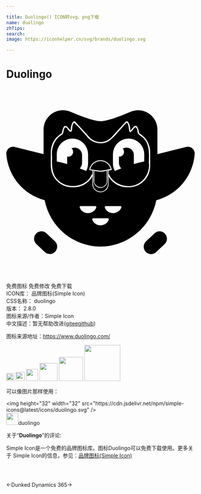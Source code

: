 ```yaml
---

title: Duolingo() ICON转svg、png下载
name: duolingo
zhTips: 
search: 
image: https://iconhelper.cn/svg/brands/duolingo.svg

---
```


# Duolingo  <small style="font-size: 60%;font-weight: 100"></small>

<div id="svg" class="svg-wrap">
<svg role="img" xmlns="http://www.w3.org/2000/svg" viewBox="0 0 24 24"><title>Duolingo icon</title><path d="M7.2 2.869a2.458 2.458 0 00-2.45 2.455v3.117l-3.672-.913h-.002a.864.864 0 00-.242-.026.864.864 0 00-.832.919 6.573 6.573 0 004.886 5.87A7.286 7.286 0 0012 20.18a7.286 7.286 0 007.106-5.888 6.573 6.573 0 004.892-5.871.864.864 0 00-.831-.92.864.864 0 00-.245.027l-3.673.913V5.324a2.458 2.458 0 00-2.45-2.455 2.845 2.845 0 00-.96.192c-1.87.797-3.114 1.188-3.831 1.2-.717-.012-1.962-.403-3.832-1.2a2.845 2.845 0 00-.975-.192zm8.135 1.408a.19.19 0 01.036 0c.065.008.127.05.176.127a1.95 1.95 0 01.07.143 1.95 1.95 0 01.037.088 1.95 1.95 0 01.035.092 1.95 1.95 0 01.029.094 1.95 1.95 0 01.025.093 1.95 1.95 0 01.019.096 1.95 1.95 0 01.015.097 1.95 1.95 0 01.01.093 1.95 1.95 0 01.005.102 1.95 1.95 0 010 .157 2.723 2.723 0 01.007 0l.473-.526a.248.248 0 01.01-.01.248.248 0 01.01-.009.248.248 0 01.012-.01.248.248 0 01.007-.006.248.248 0 01.012-.008.248.248 0 01.009-.006.248.248 0 01.011-.006.248.248 0 01.01-.005.248.248 0 01.011-.005.248.248 0 01.013-.005.248.248 0 01.01-.003.248.248 0 01.013-.004.248.248 0 01.013-.003.248.248 0 01.011-.002.248.248 0 01.016-.002.248.248 0 01.007 0 .248.248 0 01.02 0 .248.248 0 01.005 0 .248.248 0 01.017.002.248.248 0 01.01 0 .248.248 0 01.011.003.248.248 0 01.013.003.248.248 0 01.013.004.248.248 0 01.01.003.248.248 0 01.011.005.248.248 0 01.013.006.248.248 0 01.001 0 .248.248 0 01.004.002.248.248 0 01.016.01.248.248 0 01.008.004.248.248 0 01.012.008.248.248 0 01.01.01.248.248 0 01.007.005.248.248 0 01.011.011.248.248 0 01.007.008.248.248 0 01.006.007.248.248 0 01.01.014.248.248 0 01.003.005.248.248 0 01.01.017 1.95 1.95 0 01.06.121 1.95 1.95 0 01.04.088 1.95 1.95 0 01.035.094 1.95 1.95 0 01.03.088 1.95 1.95 0 01.025.097 1.95 1.95 0 01.021.094 1.95 1.95 0 01.016.098 1.95 1.95 0 01.016.132 2.723 2.723 0 01.192.119 2.723 2.723 0 01.11.079 2.723 2.723 0 01.11.083 2.723 2.723 0 01.1.088 2.723 2.723 0 01.101.095 2.723 2.723 0 01.092.098 2.723 2.723 0 01.09.103 2.723 2.723 0 01.082.108 2.723 2.723 0 01.08.112 2.723 2.723 0 01.07.114 2.723 2.723 0 01.068.12 2.723 2.723 0 01.059.122 2.723 2.723 0 01.054.123 2.723 2.723 0 01.048.131 2.723 2.723 0 01.042.126 2.723 2.723 0 01.034.135 2.723 2.723 0 01.03.13 2.723 2.723 0 01.02.135 2.723 2.723 0 01.016.136 2.723 2.723 0 01.011.225v1.758a2.715 2.715 0 01-.011.237 2.715 2.715 0 01-.017.132 2.715 2.715 0 01-.02.135 2.715 2.715 0 01-.03.136 2.715 2.715 0 01-.033.127 2.715 2.715 0 01-.044.134 2.715 2.715 0 01-.045.123 2.715 2.715 0 01-.057.126 2.715 2.715 0 01-.058.12 2.715 2.715 0 01-.068.118 2.715 2.715 0 01-.07.116 2.715 2.715 0 01-.078.109 2.715 2.715 0 01-.084.11 2.715 2.715 0 01-.09.102 2.715 2.715 0 01-.09.097 2.715 2.715 0 01-.104.096 2.715 2.715 0 01-.098.087 2.715 2.715 0 01-.107.081 2.715 2.715 0 01-.113.081 2.715 2.715 0 01-.113.07 2.715 2.715 0 01-.12.068 2.715 2.715 0 01-.119.057 2.715 2.715 0 01-.127.058 2.715 2.715 0 01-.123.045 2.715 2.715 0 01-.133.044 2.715 2.715 0 01-.132.033 2.715 2.715 0 01-.13.03 2.715 2.715 0 01-.14.02 2.715 2.715 0 01-.129.017 2.715 2.715 0 01-.237.011h-.21a2.714 2.714 0 01-.244-.012 2.714 2.714 0 01-.134-.017 2.714 2.714 0 01-.133-.02 2.714 2.714 0 01-.136-.032 2.714 2.714 0 01-.127-.032 2.714 2.714 0 01-.131-.045 2.714 2.714 0 01-.126-.046 2.714 2.714 0 01-.124-.056 2.714 2.714 0 01-.121-.059 2.714 2.714 0 01-.118-.068 2.714 2.714 0 01-.116-.071 2.714 2.714 0 01-.107-.079 2.714 2.714 0 01-.11-.083 2.714 2.714 0 01-.102-.09 2.714 2.714 0 01-.098-.092 2.714 2.714 0 01-.094-.102 2.714 2.714 0 01-.088-.1 2.714 2.714 0 01-.081-.109 2.714 2.714 0 01-.08-.11 2.714 2.714 0 01-.068-.115 2.714 2.714 0 01-.028-.048v.98a1.032 1.032 0 01-.004.073 1.032 1.032 0 01-.004.05 1.032 1.032 0 01-.008.054 1.032 1.032 0 010 .002 1.032 1.032 0 01-.009.042 1.032 1.032 0 01-.016.063 1.032 1.032 0 01-.01.034 1.032 1.032 0 01-.024.065 1.032 1.032 0 01-.012.031 1.032 1.032 0 01-.033.067 1.032 1.032 0 01-.018.034 1.032 1.032 0 01-.025.04 1.032 1.032 0 01-.032.047 1.032 1.032 0 01-.028.037 1.032 1.032 0 01-.034.042 1.032 1.032 0 01-.035.038 1.032 1.032 0 01-.037.036 1.032 1.032 0 01-.04.034 1.032 1.032 0 01-.038.031 1.032 1.032 0 01-.044.032 1.032 1.032 0 01-.041.027 1.032 1.032 0 01-.046.026 1.032 1.032 0 01-.045.024 1.032 1.032 0 01-.047.02 1.032 1.032 0 01-.05.02 1.032 1.032 0 01-.047.016 1.032 1.032 0 01-.049.014 1.032 1.032 0 01-.052.012 1.032 1.032 0 01-.05.009 1.032 1.032 0 01-.052.006 1.032 1.032 0 01-.049.004 1.032 1.032 0 01-.053 0 1.032 1.032 0 01-.052 0 1.032 1.032 0 01-.05-.004 1.032 1.032 0 01-.051-.006 1.032 1.032 0 01-.052-.01 1.032 1.032 0 01-.05-.011 1.032 1.032 0 01-.05-.014 1.032 1.032 0 01-.047-.016 1.032 1.032 0 01-.05-.02 1.032 1.032 0 01-.046-.02 1.032 1.032 0 01-.046-.024 1.032 1.032 0 01-.046-.026 1.032 1.032 0 01-.04-.027 1.032 1.032 0 01-.045-.032 1.032 1.032 0 01-.038-.031 1.032 1.032 0 01-.04-.034 1.032 1.032 0 01-.036-.036 1.032 1.032 0 01-.035-.038 1.032 1.032 0 01-.035-.042 1.032 1.032 0 01-.028-.037 1.032 1.032 0 01-.032-.047 1.032 1.032 0 01-.018-.03 1.032 1.032 0 01-.046-.087 1.032 1.032 0 01-.003-.006 1.032 1.032 0 01-.034-.084 1.032 1.032 0 01-.005-.015 1.032 1.032 0 01-.022-.073 1.032 1.032 0 01-.008-.032 1.032 1.032 0 01-.011-.06 1.032 1.032 0 01-.007-.043 1.032 1.032 0 01-.003-.034 1.032 1.032 0 01-.002-.02 1.032 1.032 0 010-.002 1.032 1.032 0 01-.003-.068v-.979a2.714 2.714 0 01-.026.046 2.714 2.714 0 01-.07.116 2.714 2.714 0 01-.077.107 2.714 2.714 0 01-.084.113 2.714 2.714 0 01-.086.097 2.714 2.714 0 01-.095.104 2.714 2.714 0 01-.1.092 2.714 2.714 0 01-.1.09 2.714 2.714 0 01-.11.083 2.714 2.714 0 01-.108.079 2.714 2.714 0 01-.114.07 2.714 2.714 0 01-.12.069 2.714 2.714 0 01-.12.058 2.714 2.714 0 01-.124.056 2.714 2.714 0 01-.129.047 2.714 2.714 0 01-.128.044 2.714 2.714 0 01-.127.032 2.714 2.714 0 01-.137.032 2.714 2.714 0 01-.13.02 2.714 2.714 0 01-.137.017 2.714 2.714 0 01-.245.012h-.21a2.715 2.715 0 01-.237-.012 2.715 2.715 0 01-.13-.016 2.715 2.715 0 01-.14-.02 2.715 2.715 0 01-.128-.03 2.715 2.715 0 01-.133-.033 2.715 2.715 0 01-.132-.044 2.715 2.715 0 01-.123-.045 2.715 2.715 0 01-.128-.058 2.715 2.715 0 01-.12-.057 2.715 2.715 0 01-.119-.069 2.715 2.715 0 01-.113-.069 2.715 2.715 0 01-.113-.08 2.715 2.715 0 01-.106-.082 2.715 2.715 0 01-.099-.087 2.715 2.715 0 01-.103-.096 2.715 2.715 0 01-.09-.097 2.715 2.715 0 01-.09-.102 2.715 2.715 0 01-.084-.11 2.715 2.715 0 01-.078-.109 2.715 2.715 0 01-.071-.116 2.715 2.715 0 01-.068-.118 2.715 2.715 0 01-.058-.12 2.715 2.715 0 01-.056-.126 2.715 2.715 0 01-.045-.124 2.715 2.715 0 01-.045-.133 2.715 2.715 0 01-.032-.127 2.715 2.715 0 01-.03-.136 2.715 2.715 0 01-.02-.135 2.715 2.715 0 01-.017-.132 2.715 2.715 0 01-.012-.238V8.17a2.723 2.723 0 01.012-.227 2.723 2.723 0 01.016-.135 2.723 2.723 0 01.02-.132 2.723 2.723 0 01.03-.136 2.723 2.723 0 01.035-.13 2.723 2.723 0 01.042-.129 2.723 2.723 0 01.047-.128 2.723 2.723 0 01.056-.126 2.723 2.723 0 01.058-.119 2.723 2.723 0 01.07-.123 2.723 2.723 0 01.069-.111 2.723 2.723 0 01.081-.114 2.723 2.723 0 01.08-.106 2.723 2.723 0 01.091-.103 2.723 2.723 0 01.093-.1 2.723 2.723 0 01.097-.09 2.723 2.723 0 01.106-.093 2.723 2.723 0 01.104-.08 2.723 2.723 0 01.114-.08 2.723 2.723 0 01.192-.119 1.95 1.95 0 01.016-.133 1.95 1.95 0 01.015-.094 1.95 1.95 0 01.021-.096 1.95 1.95 0 01.025-.093 1.95 1.95 0 01.03-.094 1.95 1.95 0 01.034-.091 1.95 1.95 0 01.04-.089 1.95 1.95 0 01.058-.118.248.248 0 01.01-.018.248.248 0 01.004-.005.248.248 0 01.01-.013.248.248 0 01.006-.007.248.248 0 01.007-.008.248.248 0 01.01-.011.248.248 0 01.007-.006.248.248 0 01.011-.009.248.248 0 01.012-.008.248.248 0 01.008-.005.248.248 0 01.016-.009.248.248 0 01.006-.003.248.248 0 01.013-.006.248.248 0 01.011-.005.248.248 0 01.01-.003.248.248 0 01.013-.004.248.248 0 01.013-.003.248.248 0 01.011-.002.248.248 0 01.01-.001.248.248 0 01.017-.002.248.248 0 01.006 0 .248.248 0 01.019 0 .248.248 0 01.007 0 .248.248 0 01.016.003.248.248 0 01.01.002.248.248 0 01.014.003.248.248 0 01.012.004.248.248 0 01.011.003.248.248 0 01.013.005.248.248 0 01.01.005.248.248 0 01.01.005.248.248 0 01.012.006.248.248 0 01.009.006.248.248 0 01.012.008.248.248 0 01.007.005.248.248 0 01.012.01.248.248 0 01.01.01.248.248 0 01.01.01v-.005l.471.523a2.723 2.723 0 01.01 0 1.95 1.95 0 01-.001-.155 1.95 1.95 0 01.006-.103 1.95 1.95 0 01.009-.093 1.95 1.95 0 01.015-.097 1.95 1.95 0 01.02-.095 1.95 1.95 0 01.024-.094 1.95 1.95 0 01.03-.094 1.95 1.95 0 01.034-.092 1.95 1.95 0 01.036-.087 1.95 1.95 0 01.07-.142c.085-.135.214-.163.32-.083.015.011.03.025.044.04l1.78 1.94v-.002a1.926 1.926 0 00.092.089 1.926 1.926 0 00.071.064 1.926 1.926 0 00.076.06 1.926 1.926 0 00.078.057 1.926 1.926 0 00.08.05 1.926 1.926 0 00.084.05 1.926 1.926 0 00.085.043 1.926 1.926 0 00.087.04 1.926 1.926 0 00.092.036 1.926 1.926 0 00.089.03 1.926 1.926 0 00.095.026 1.926 1.926 0 00.091.022 1.926 1.926 0 00.097.016 1.926 1.926 0 00.094.013 1.926 1.926 0 00.096.006 1.926 1.926 0 00.096.003 1.926 1.926 0 00.097-.003 1.926 1.926 0 00.096-.006 1.926 1.926 0 00.094-.013 1.926 1.926 0 00.097-.016 1.926 1.926 0 00.09-.022 1.926 1.926 0 00.096-.025 1.926 1.926 0 00.089-.031 1.926 1.926 0 00.092-.036 1.926 1.926 0 00.087-.04 1.926 1.926 0 00.085-.043 1.926 1.926 0 00.084-.05 1.926 1.926 0 00.08-.05 1.926 1.926 0 00.078-.058 1.926 1.926 0 00.075-.059 1.926 1.926 0 00.072-.064 1.926 1.926 0 00.092-.089V6.3l1.78-1.94a.294.294 0 01.044-.04.212.212 0 01.107-.044zm.02.168c-.813.742-1.419 1.714-2.325 2.358-.932.557-2.21.194-2.823-.67-.512-.56-1.007-1.17-1.563-1.667-.324.258-.164.745-.332 1.078-.208.206-.42-.181-.526-.316-.084-.17-.317-.283-.386-.048-.163.278-.04.74-.416.857-.919.59-1.277 1.757-1.149 2.792-.03.982-.066 2.116.698 2.859 1.106 1.18 3.29 1.048 4.174-.32.058-.14.145-.301.261-.42v-.42a1.048 1.048 0 010-.006l-.35-.059a.052.052 0 01-.042-.058 1.446 1.446 0 011.418-1.194 1.446 1.446 0 011.43 1.194.052.052 0 01-.043.058l-.35.06a1.03 1.03 0 010 .001v.38l.007.001c.584 1.534 2.728 2.067 4.017 1.128a2.694 2.694 0 001.106-2.535c.014-1.033.13-2.231-.653-3.042-.216-.27-.604-.399-.762-.697-.055-.25-.041-.588-.286-.736-.31.129-.381.556-.728.634-.2-.38-.055-.897-.377-1.213zM8.422 6.468a1.995 1.995 0 011.994 1.995v1.2a1.996 1.996 0 01-.245.913 27.203 27.203 0 00-.815-.328.95.95 0 00.035-.037.95.95 0 00.016-.018.95.95 0 00.048-.058.95.95 0 00.012-.017.95.95 0 00.04-.06.95.95 0 00.013-.02.95.95 0 00.032-.062.95.95 0 00.011-.022.95.95 0 00.024-.06.95.95 0 00.012-.031.95.95 0 00.017-.058.95.95 0 00.009-.033.95.95 0 00.01-.054.95.95 0 00.007-.043.95.95 0 00.007-.082V8.56a.95.95 0 00-.004-.08.95.95 0 00-.005-.047.95.95 0 00-.007-.047.95.95 0 00-.01-.047.95.95 0 00-.012-.045.95.95 0 00-.016-.047.95.95 0 00-.015-.042.95.95 0 00-.02-.047.95.95 0 00-.02-.04.95.95 0 00-.025-.042.95.95 0 00-.024-.04A.95.95 0 009.464 8a.95.95 0 00-.03-.039.95.95 0 00-.03-.034.95.95 0 00-.033-.036.95.95 0 00-.035-.032.95.95 0 00-.035-.031.95.95 0 00-.038-.029.95.95 0 00-.039-.028.95.95 0 00-.04-.025.95.95 0 00-.04-.023.95.95 0 00-.043-.02.95.95 0 00-.046-.02.95.95 0 00-.043-.017.95.95 0 00-.043-.014.95.95 0 00-.049-.012.95.95 0 00-.046-.01.95.95 0 00-.045-.008.95.95 0 00-.048-.006.95.95 0 00-.08-.004.96.96 0 00-.06.004.96.96 0 00-.05.005.96.96 0 00-.043.007.96.96 0 00-.051.01.96.96 0 00-.045.012.96.96 0 00-.047.014.96.96 0 00-.046.018.96.96 0 00-.055.023.6.6 0 01.04.04.6.6 0 01.022.024.6.6 0 01.017.02.6.6 0 01.018.025.6.6 0 01.017.026.6.6 0 01.013.023.6.6 0 01.016.028.6.6 0 01.011.026.6.6 0 01.013.03.6.6 0 01.008.025.6.6 0 01.01.031.6.6 0 01.007.03.6.6 0 01.006.029.6.6 0 01.004.037.6.6 0 01.002.021.6.6 0 010 .041.6.6 0 010 .02.6.6 0 01-.002.03.6.6 0 01-.003.031.6.6 0 01-.004.024.6.6 0 01-.007.034.6.6 0 01-.008.028.6.6 0 01-.01.03.6.6 0 01-.012.03.6.6 0 01-.01.024.6.6 0 01-.016.03.6.6 0 01-.013.024.6.6 0 01-.02.03.6.6 0 01-.012.018.6.6 0 01-.026.032.6.6 0 01-.013.015.6.6 0 01-.02.02.6.6 0 01-.024.024.6.6 0 01-.02.015.6.6 0 01-.025.021.6.6 0 01-.027.018.6.6 0 01-.024.015.6.6 0 01-.023.012.6.6 0 01-.03.016.6.6 0 01-.034.013.6.6 0 01-.02.008.6.6 0 01-.038.011.6.6 0 01-.02.006.6.6 0 01-.034.006.6.6 0 01-.026.005.6.6 0 01-.04.003.6.6 0 01-.018.002.6.6 0 01-.035 0 .6.6 0 01-.028 0 .6.6 0 01-.031-.005.6.6 0 01-.026-.003.6.6 0 01-.056-.012v.859a.95.95 0 00.004.048.95.95 0 00.007.062 15.08 15.08 0 00-1.336-.332v-.908a1.987 1.987 0 011.996-1.995zm7.156 0a1.995 1.995 0 011.996 1.995v.909c-.425.085-.87.195-1.336.333a.95.95 0 00.007-.066.95.95 0 00.004-.046V8.56a.95.95 0 00-.004-.081.95.95 0 00-.006-.046.95.95 0 00-.007-.047.95.95 0 00-.01-.046.95.95 0 00-.012-.048.95.95 0 00-.014-.041.95.95 0 00-.018-.048.95.95 0 00-.019-.043.95.95 0 00-.02-.042.95.95 0 00-.024-.04.95.95 0 00-.025-.042.95.95 0 00-.028-.039.95.95 0 00-.028-.036.95.95 0 00-.032-.037.95.95 0 00-.032-.035.95.95 0 00-.036-.033.95.95 0 00-.033-.03.95.95 0 00-.04-.03.95.95 0 00-.037-.026.95.95 0 00-.042-.026.95.95 0 00-.04-.023.95.95 0 00-.042-.02.95.95 0 00-.046-.02.95.95 0 00-.04-.016.95.95 0 00-.048-.015.95.95 0 00-.046-.012.95.95 0 00-.047-.01.95.95 0 00-.047-.007.95.95 0 00-.045-.006.95.95 0 00-.081-.004.96.96 0 00-.057.004.96.96 0 00-.045.004.96.96 0 00-.052.008.96.96 0 00-.044.008.96.96 0 00-.046.012.96.96 0 00-.047.014.96.96 0 00-.043.016.96.96 0 00-.045.018.96.96 0 00-.045.023.96.96 0 00-.048.024.6.6 0 01.04.045.6.6 0 01.033.05.6.6 0 01.03.052.6.6 0 01.024.055.6.6 0 01.018.057.6.6 0 01.005.025.6.6 0 01.007.034.6.6 0 01.005.042.6.6 0 01.002.017.6.6 0 010 .001.6.6 0 010 .06.6.6 0 01-.005.06.6.6 0 01-.004.022.6.6 0 01-.007.036.6.6 0 01-.017.057.6.6 0 010 .001.6.6 0 01-.023.055.6.6 0 01-.028.053.6.6 0 01-.033.05.6.6 0 01-.039.046.6.6 0 01-.042.042.6.6 0 01-.046.038.6.6 0 01-.05.033.6.6 0 01-.001 0 .6.6 0 01-.053.027.6.6 0 01-.055.023.6.6 0 01-.058.016.6.6 0 01-.032.006.6.6 0 01-.087.01.6.6 0 01-.06 0v.838a.95.95 0 00.007.084.95.95 0 00.007.042.95.95 0 00.01.054.95.95 0 00.01.032.95.95 0 00.016.06.95.95 0 00.011.029.95.95 0 00.025.06.95.95 0 00.01.022.95.95 0 00.034.063.95.95 0 00.011.018.95.95 0 00.041.063.95.95 0 00.01.012.95.95 0 00.052.063.95.95 0 00.008.008.95.95 0 00.043.046c-.268.103-.54.213-.815.33a1.996 1.996 0 01-.247-.916v-1.2a1.986 1.986 0 011.995-1.995zM12.035 9.32c-.038 0-.077 0-.115.003a1.35 1.35 0 00-1.224 1.042l1.301.198.688-.108.603-.138c-.13-.565-.68-.983-1.253-.997zm.86 1.184c-.084-.005-.009.142-.024.214.01.453.025.912-.024 1.362-.143.554-.892.836-1.35.477-.337-.235-.425-.684-.371-1.068-.001-.32-.02-.641.014-.96-.161-.086-.06.106-.086.194.01.609-.049 1.226.045 1.829.186.598 1.027.855 1.5.43.31-.25.399-.685.35-1.067-.004-.466.012-.933-.009-1.399a.142.142 0 00-.046-.012zm-.144.046a.399.399 0 00-.066.013 1.568 1.568 0 01-.112.036l-.03.008a1.3 1.3 0 01-.085.02l-.028.006a1.681 1.681 0 01-.27.03l-.035.002a3.33 3.33 0 01-.148 0h-.016a2.6 2.6 0 01-.171-.013c-.006 0-.012 0-.017-.002a5.958 5.958 0 01-.279-.038l-.072-.01-.182-.033a.794.754 0 00-.035.223v1.087a.803.763 0 00.795.755.794.754 0 00.794-.755V10.79a.795.755 0 00-.043-.243zm.04 1.367a.794.794 0 01-.005.035.794.794 0 00.004-.035zm-.013.082a.794.794 0 01-.007.03.794.794 0 00.007-.03zm-.02.075a.794.794 0 01-.01.03.794.794 0 00.01-.03zm-.028.079a.794.794 0 01-.01.022.794.794 0 00.01-.022zm-.035.071a.794.794 0 01-.012.02.794.794 0 00.012-.02zm-.044.07a.794.794 0 01-.01.014.794.794 0 00.01-.014zm-.05.064a.794.794 0 01-.01.01.794.794 0 00.01-.01zm-.053.056a.794.794 0 01-.006.006.794.794 0 00.006-.006zm-3.066 2.62a.132.132 0 01.014 0h1.823a.14.14 0 01.14.181c-.14.42-.573.709-1.056.712a1.085 1.085 0 01-1.047-.712.132.132 0 01.126-.182zm3.203 0a.144.144 0 01.005 0h1.824a.14.14 0 01.14.179c-.14.418-.572.71-1.06.71a1.085 1.085 0 01-1.043-.708.144.144 0 01.134-.18zm-1.6 1.548a.14.14 0 01.005 0h1.824a.14.14 0 01.139.182c-.135.423-.568.711-1.056.711a1.085 1.085 0 01-1.046-.711.14.14 0 01.135-.182zM4.45 18.236a.931.931 0 00-.66.299v-.002a.944.944 0 00.041 1.325l1.088 1.02a.938.938 0 001.284-1.367l-1.088-1.019a.931.931 0 00-.665-.256zm15.115 0a.931.931 0 00-.678.256l-1.089 1.019a.938.938 0 001.285 1.368l1.087-1.019a.944.944 0 00.042-1.325.931.931 0 00-.647-.299z"/></svg>
</div>
<detail full-name='duolingo'></detail>

<div class="detail-page">
<p>
<span><span class="badge-success badge">免费图标</span> <span class="badge-success badge">免费修改</span>  <span class="badge-success badge">免费下载</span> </span>
<br/>
<span>
ICON库：
<span class="badge-secondary badge">品牌图标(Simple Icon)</span> 
</span>
<br/>
<span>
CSS名称：
<span class="badge-secondary badge">duolingo</span> 
</span>

<br/>
<span>
版本：
<span class="badge-secondary badge">2.8.0</span> 
</span>
<br/>
<span>图标来源/作者：<span class="badge-light badge">Simple Icon</span></span> 
<br/>
<span class="zh-detail">中文描述：暂无<span class="help-link"><span>帮助改进</span>(<a href="https://gitee.com/liuwave/icon-helper/edit/master/json/brands/duolingo.json" target="_blank" rel="noopener noreferrer">gitee</a><a href="https://github.com/liuwave/icon-helper/edit/master/json/brands/duolingo.json" target="_blank" rel="noopener noreferrer">github</a></span>)</span><br/>
</p>
</div><div class="description description alert alert-light"><p>图标来源地址：<a href="https://www.duolingo.com/" target="_blank" rel="noopener noreferrer">https://www.duolingo.com/</a></p></div>
<div class="alert alert-dark">
<img height="21" width="21" src="https://cdn.jsdelivr.net/npm/simple-icons@latest/icons/duolingo.svg" />
<img height="24" width="24" src="https://cdn.jsdelivr.net/npm/simple-icons@latest/icons/duolingo.svg" />
<img height="32" width="32" src="https://cdn.jsdelivr.net/npm/simple-icons@latest/icons/duolingo.svg" />
<img height="48" width="48" src="https://cdn.jsdelivr.net/npm/simple-icons@latest/icons/duolingo.svg" />
<img height="64" width="64" src="https://cdn.jsdelivr.net/npm/simple-icons@latest/icons/duolingo.svg" />
<img height="96" width="96" src="https://cdn.jsdelivr.net/npm/simple-icons@latest/icons/duolingo.svg" />

</div>
<div>
  <p>可以像图片那样使用：    
  </p>
  <div class="alert alert-primary" style="font-size: 14px">
    &lt;img height="32" width="32" src="https://cdn.jsdelivr.net/npm/simple-icons@latest/icons/duolingo.svg" /&gt;
    <copy-btn content='<img height="32" width="32" src="https://cdn.jsdelivr.net/npm/simple-icons@latest/icons/duolingo.svg" />'></copy-btn>
  </div>
  <div class="alert alert-secondary">
    <img height="32" width="32" src="https://cdn.jsdelivr.net/npm/simple-icons@latest/icons/duolingo.svg" />duolingo
    <copy-btn content="duolingo" btn-title="复制图标名称"></copy-btn>
  </div>
</div>
<div class="icon-detail__container">
<p>关于“<b>Duolingo</b>”的评论:</p>
</div>
<Vssue title="关于“Duolingo”的评论" />
<div><p>Simple Icon是一个免费的品牌图标库。图标Duolingo可以免费下载使用。更多关于  Simple Icon的信息，参见：<a target="_blank" href="https://iconhelper.cn/brands.html">品牌图标(Simple Icon)</a>
</p></div>


<div style="padding:2rem 0 " class="page-nav"><p class="inner"><span class="prev">←<router-link to="/icon/dunked.html">Dunked</router-link></span> <span class="next"><router-link to="/icon/dynamics-365.html">Dynamics 365</router-link>→</span></p></div>
